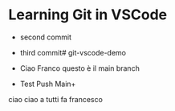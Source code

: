 # Learning Git in VSCode

- second commit

- third commit# git-vscode-demo

- Ciao Franco questo è il main branch

- Test Push Main+

ciao
ciao a tutti fa francesco